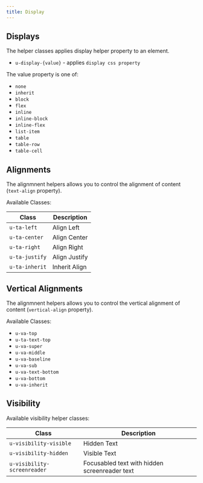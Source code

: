 ```yaml
---
title: Display
---
```


<masthead title="Display" description="Quickly toggle the display value of components with display utilities. The display helpers allow you to control the display of content.">
</masthead>

## Displays

The helper classes applies display helper property to an element.

- `u-display-{value}` - applies `display css property`

The value property is one of:

- `none`
- `inherit`
- `block`
- `flex`
- `inline`
- `inline-block`
- `inline-flex`
- `list-item`
- `table`
- `table-row`
- `table-cell`

## Alignments

The alignmnent helpers allows you to control the alignment of content (`text-align` property).

Available Classes:

| Class          | Description   |
| -------------- | ------------- |
| `u-ta-left`    | Align Left    |
| `u-ta-center`  | Align Center  |
| `u-ta-right`   | Align Right   |
| `u-ta-justify` | Align Justify |
| `u-ta-inherit` | Inherit Align |

## Vertical Alignments

The alignmnent helpers allows you to control the vertical alignment of content (`vertical-align` property).

Available Classes:

- `u-va-top`
- `u-ta-text-top`
- `u-va-super`
- `u-va-middle`
- `u-va-baseline`
- `u-va-sub`
- `u-va-text-bottom`
- `u-va-bottom`
- `u-va-inherit`

## Visibility

Available visibility helper classes:

| Class                       | Description                                   |
| --------------------------- | --------------------------------------------- |
| `u-visibility-visible`      | Hidden Text                                   |
| `u-visibility-hidden`       | Visible Text                                  |
| `u-visibility-screenreader` | Focusabled text with hidden screenreader text |
